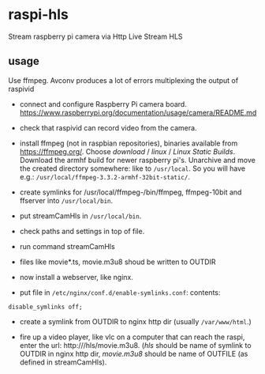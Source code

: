 # raspi-hls
Stream raspberry pi camera via Http Live Stream HLS


## usage

Use ffmpeg. Avconv produces a lot of errors multiplexing the output of raspivid

* connect and configure Raspberry Pi camera board. https://www.raspberrypi.org/documentation/usage/camera/README.md
* check that raspivid can record video from the camera.
* install ffmpeg (not in raspbian repositories), binaries available from https://ffmpeg.org/. Choose *download* / *linux* / 
    *Linux Static Builds*. Download the armhf build for newer raspberry pi's. Unarchive and move the created directory somewhere: like to `/usr/local`. So you will have e.g.: `/usr/local/ffmpeg-3.3.2-armhf-32bit-static/`.
* create symlinks for /usr/local/ffmpeg-<version>/bin/ffmpeg, ffmpeg-10bit and ffserver into `/usr/local/bin`.

* put streamCamHls in `/usr/local/bin`.
* check paths and settings in top of file.
* run command streamCamHls
* files like movie*.ts, movie.m3u8 shoud be written to OUTDIR

* now install a webserver, like nginx.
* put file in `/etc/nginx/conf.d/enable-symlinks.conf`: contents:
```
disable_symlinks off;
```
* create a symlink from OUTDIR to nginx http dir (usually `/var/www/html`.)

* fire up a video player, like vlc on a computer that can reach the raspi, enter the url:
  http://<raspi hostname or address>/hls/movie.m3u8. (*hls* should be name of symlink to OUTDIR in nginx http dir, *movie.m3u8* should be name of OUTFILE (as defined in streamCamHls).
  
  



